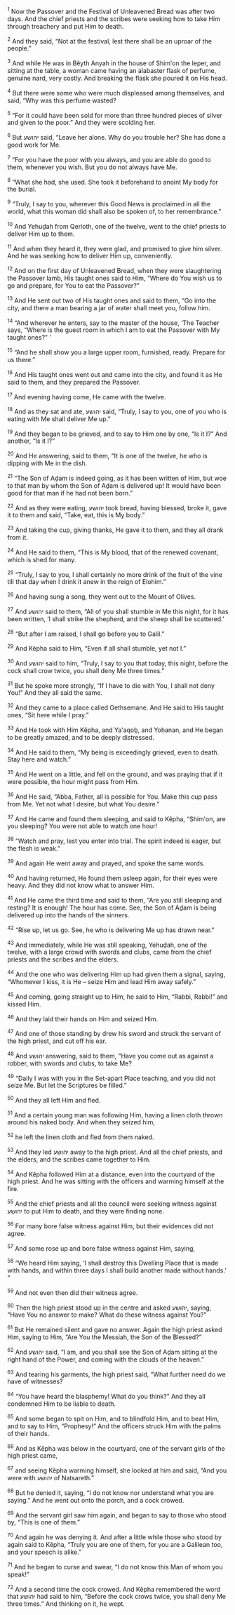 <sup>1</sup> Now the Passover and the Festival of Unleavened Bread was after two days. And the chief priests and the scribes were seeking how to take Him through treachery and put Him to death.

<sup>2</sup> And they said, “Not at the festival, lest there shall be an uproar of the people.”

<sup>3</sup> And while He was in Bĕyth Anyah in the house of Shim‛on the leper, and sitting at the table, a woman came having an alabaster flask of perfume, genuine nard, very costly. And breaking the flask she poured it on His head.

<sup>4</sup> But there were some who were much displeased among themselves, and said, “Why was this perfume wasted?

<sup>5</sup> “For it could have been sold for more than three hundred pieces of silver and given to the poor.” And they were scolding her.

<sup>6</sup> But יהושע said, “Leave her alone. Why do you trouble her? She has done a good work for Me.

<sup>7</sup> “For you have the poor with you always, and you are able do good to them, whenever you wish. But you do not always have Me.

<sup>8</sup> “What she had, she used. She took it beforehand to anoint My body for the burial.

<sup>9</sup> “Truly, I say to you, wherever this Good News is proclaimed in all the world, what this woman did shall also be spoken of, to her remembrance.”

<sup>10</sup> And Yehuḏah from Qerioth, one of the twelve, went to the chief priests to deliver Him up to them.

<sup>11</sup> And when they heard it, they were glad, and promised to give him silver. And he was seeking how to deliver Him up, conveniently.

<sup>12</sup> And on the first day of Unleavened Bread, when they were slaughtering the Passover lamb, His taught ones said to Him, “Where do You wish us to go and prepare, for You to eat the Passover?”

<sup>13</sup> And He sent out two of His taught ones and said to them, “Go into the city, and there a man bearing a jar of water shall meet you, follow him.

<sup>14</sup> “And wherever he enters, say to the master of the house, ‘The Teacher says, “Where is the guest room in which I am to eat the Passover with My taught ones?” ’

<sup>15</sup> “And he shall show you a large upper room, furnished, ready. Prepare for us there.”

<sup>16</sup> And His taught ones went out and came into the city, and found it as He said to them, and they prepared the Passover.

<sup>17</sup> And evening having come, He came with the twelve.

<sup>18</sup> And as they sat and ate, יהושע said, “Truly, I say to you, one of you who is eating with Me shall deliver Me up.”

<sup>19</sup> And they began to be grieved, and to say to Him one by one, “Is it I?” And another, “Is it I?”

<sup>20</sup> And He answering, said to them, “It is one of the twelve, he who is dipping with Me in the dish.

<sup>21</sup> “The Son of Aḏam is indeed going, as it has been written of Him, but woe to that man by whom the Son of Aḏam is delivered up! It would have been good for that man if he had not been born.”

<sup>22</sup> And as they were eating, יהושע took bread, having blessed, broke it, gave it to them and said, “Take, eat, this is My body.”

<sup>23</sup> And taking the cup, giving thanks, He gave it to them, and they all drank from it.

<sup>24</sup> And He said to them, “This is My blood, that of the renewed covenant, which is shed for many.

<sup>25</sup> “Truly, I say to you, I shall certainly no more drink of the fruit of the vine till that day when I drink it anew in the reign of Elohim.”

<sup>26</sup> And having sung a song, they went out to the Mount of Olives.

<sup>27</sup> And יהושע said to them, “All of you shall stumble in Me this night, for it has been written, ‘I shall strike the shepherd, and the sheep shall be scattered.’

<sup>28</sup> “But after I am raised, I shall go before you to Galil.”

<sup>29</sup> And Kĕpha said to Him, “Even if all shall stumble, yet not I.”

<sup>30</sup> And יהושע said to him, “Truly, I say to you that today, this night, before the cock shall crow twice, you shall deny Me three times.”

<sup>31</sup> But he spoke more strongly, “If I have to die with You, I shall not deny You!” And they all said the same.

<sup>32</sup> And they came to a place called Gethsemane. And He said to His taught ones, “Sit here while I pray.”

<sup>33</sup> And He took with Him Kĕpha, and Ya‛aqoḇ, and Yoḥanan, and He began to be greatly amazed, and to be deeply distressed.

<sup>34</sup> And He said to them, “My being is exceedingly grieved, even to death. Stay here and watch.”

<sup>35</sup> And He went on a little, and fell on the ground, and was praying that if it were possible, the hour might pass from Him.

<sup>36</sup> And He said, “Abba, Father, all is possible for You. Make this cup pass from Me. Yet not what I desire, but what You desire.”

<sup>37</sup> And He came and found them sleeping, and said to Kĕpha, “Shim‛on, are you sleeping? You were not able to watch one hour!

<sup>38</sup> “Watch and pray, lest you enter into trial. The spirit indeed is eager, but the flesh is weak.”

<sup>39</sup> And again He went away and prayed, and spoke the same words.

<sup>40</sup> And having returned, He found them asleep again, for their eyes were heavy. And they did not know what to answer Him.

<sup>41</sup> And He came the third time and said to them, “Are you still sleeping and resting? It is enough! The hour has come. See, the Son of Aḏam is being delivered up into the hands of the sinners.

<sup>42</sup> “Rise up, let us go. See, he who is delivering Me up has drawn near.”

<sup>43</sup> And immediately, while He was still speaking, Yehuḏah, one of the twelve, with a large crowd with swords and clubs, came from the chief priests and the scribes and the elders.

<sup>44</sup> And the one who was delivering Him up had given them a signal, saying, “Whomever I kiss, it is He – seize Him and lead Him away safely.”

<sup>45</sup> And coming, going straight up to Him, he said to Him, “Rabbi, Rabbi!” and kissed Him.

<sup>46</sup> And they laid their hands on Him and seized Him.

<sup>47</sup> And one of those standing by drew his sword and struck the servant of the high priest, and cut off his ear.

<sup>48</sup> And יהושע answering, said to them, “Have you come out as against a robber, with swords and clubs, to take Me?

<sup>49</sup> “Daily I was with you in the Set-apart Place teaching, and you did not seize Me. But let the Scriptures be filled.”

<sup>50</sup> And they all left Him and fled.

<sup>51</sup> And a certain young man was following Him, having a linen cloth thrown around his naked body. And when they seized him,

<sup>52</sup> he left the linen cloth and fled from them naked.

<sup>53</sup> And they led יהושע away to the high priest. And all the chief priests, and the elders, and the scribes came together to Him.

<sup>54</sup> And Kĕpha followed Him at a distance, even into the courtyard of the high priest. And he was sitting with the officers and warming himself at the fire.

<sup>55</sup> And the chief priests and all the council were seeking witness against יהושע to put Him to death, and they were finding none.

<sup>56</sup> For many bore false witness against Him, but their evidences did not agree.

<sup>57</sup> And some rose up and bore false witness against Him, saying,

<sup>58</sup> “We heard Him saying, ‘I shall destroy this Dwelling Place that is made with hands, and within three days I shall build another made without hands.’ ”

<sup>59</sup> And not even then did their witness agree.

<sup>60</sup> Then the high priest stood up in the centre and asked יהושע, saying, “Have You no answer to make? What do these witness against You?”

<sup>61</sup> But He remained silent and gave no answer. Again the high priest asked Him, saying to Him, “Are You the Messiah, the Son of the Blessed?”

<sup>62</sup> And יהושע said, “I am, and you shall see the Son of Aḏam sitting at the right hand of the Power, and coming with the clouds of the heaven.”

<sup>63</sup> And tearing his garments, the high priest said, “What further need do we have of witnesses?

<sup>64</sup> “You have heard the blasphemy! What do you think?” And they all condemned Him to be liable to death.

<sup>65</sup> And some began to spit on Him, and to blindfold Him, and to beat Him, and to say to Him, “Prophesy!” And the officers struck Him with the palms of their hands.

<sup>66</sup> And as Kĕpha was below in the courtyard, one of the servant girls of the high priest came,

<sup>67</sup> and seeing Kĕpha warming himself, she looked at him and said, “And you were with יהושע of Natsareth.”

<sup>68</sup> But he denied it, saying, “I do not know nor understand what you are saying.” And he went out onto the porch, and a cock crowed.

<sup>69</sup> And the servant girl saw him again, and began to say to those who stood by, “This is one of them.”

<sup>70</sup> And again he was denying it. And after a little while those who stood by again said to Kĕpha, “Truly you are one of them, for you are a Galilean too, and your speech is alike.”

<sup>71</sup> And he began to curse and swear, “I do not know this Man of whom you speak!”

<sup>72</sup> And a second time the cock crowed. And Kĕpha remembered the word that יהושע had said to him, “Before the cock crows twice, you shall deny Me three times.” And thinking on it, he wept.

